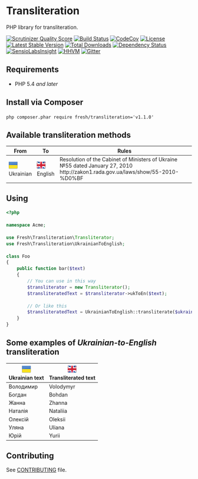 # Transliteration

PHP library for transliteration.

[![Scrutinizer Quality Score](https://img.shields.io/scrutinizer/g/fre5h/transliteration.svg?style=flat-square)](https://scrutinizer-ci.com/g/fre5h/transliteration/)
[![Build Status](https://img.shields.io/travis/fre5h/transliteration.svg?style=flat-square)](https://travis-ci.org/fre5h/transliteration)
[![CodeCov](https://img.shields.io/codecov/c/github/fre5h/transliteration.svg?style=flat-square)](https://codecov.io/github/fre5h/transliteration)
[![License](https://img.shields.io/packagist/l/fresh/transliteration.svg?style=flat-square)](https://packagist.org/packages/fresh/transliteration)
[![Latest Stable Version](https://img.shields.io/packagist/v/fresh/transliteration.svg?style=flat-square)](https://packagist.org/packages/fresh/transliteration)
[![Total Downloads](https://img.shields.io/packagist/dt/fresh/transliteration.svg?style=flat-square)](https://packagist.org/packages/fresh/transliteration)
[![Dependency Status](https://www.versioneye.com/user/projects/550403dd4a10647744000008/badge.svg?style=flat-square)](https://www.versioneye.com/user/projects/550403dd4a10647744000008)
[![SensioLabsInsight](https://img.shields.io/sensiolabs/i/ad4d26d5-cd6b-4fa6-8287-7d74234a2106.svg?style=flat-square)](https://insight.sensiolabs.com/projects/ad4d26d5-cd6b-4fa6-8287-7d74234a2106)
[![HHVM](https://img.shields.io/hhvm/fresh/transliteration.svg?style=flat-square)](http://hhvm.h4cc.de/package/fresh/transliteration)
[![Gitter](https://img.shields.io/badge/gitter-join%20chat-brightgreen.svg?style=flat-square)](https://gitter.im/fre5h/transliteration)

## Requirements

* PHP 5.4 *and later*

## Install via Composer

```php composer.phar require fresh/transliteration='v1.1.0'```

## Available transliteration methods

<table>
    <thead>
        <tr>
            <th>From</th>
            <th>To</th>
            <th>Rules</th>
        </tr>
    </thead>
    <tbody>
        <tr>
            <td>
                <img src="/resources/images/ukraine-flag.png" alt="Ukrainian" title="Ukrainian" />
                <br />
                Ukrainian
            </td>
            <td>
                <img src="/resources/images/united-kingdom-flag.png" alt="English" title="English" />
                <br />
                English
            </td>
            <td>
                Resolution of the Cabinet of Ministers of Ukraine №55 dated January 27, 2010
                <br />
                http://zakon1.rada.gov.ua/laws/show/55-2010-%D0%BF
            </td>
        </tr>
    </tbody>
</table>

## Using

```php
<?php

namespace Acme;

use Fresh\Transliteration\Transliterator;
use Fresh\Transliteration\UkrainianToEnglish;

class Foo
{
    public function bar($text)
    {
        // You can use in this way
        $transliterator = new Transliterator();
        $transliteratedText = $transliterator->ukToEn($text);

        // Or like this
        $transliteratedText = UkrainianToEnglish::transliterate($ukrainianText);
    }
}
```

## Some examples of *Ukrainian-to-English* transliteration

<table>
    <thead>
        <tr>
            <th>
                <img src="/resources/images/ukraine-flag.png" alt="Ukrainian" title="Ukrainian" />
                <br />
                Ukrainian text
            </th>
            <th>
                <img src="/resources/images/united-kingdom-flag.png" alt="English" title="English" />
                <br />
                Transliterated text
            </th>
        </tr>
    </thead>
    <tbody>
        <tr>
            <td>Володимир</td>
            <td>Volodymyr</td>
        </tr>
        <tr>
            <td>Богдан</td>
            <td>Bohdan</td>
        </tr>
        <tr>
            <td>Жанна</td>
            <td>Zhanna</td>
        </tr>
        <tr>
            <td>Наталія</td>
            <td>Nataliia</td>
        </tr>
        <tr>
            <td>Олексій</td>
            <td>Oleksii</td>
        </tr>
        <tr>
            <td>Уляна</td>
            <td>Uliana</td>
        </tr>
        <tr>
            <td>Юрій</td>
            <td>Yurii</td>
        </tr>
    </tbody>
</table>

## Contributing

See [CONTRIBUTING](https://github.com/fre5h/transliteration/blob/master/CONTRIBUTING.md) file.
